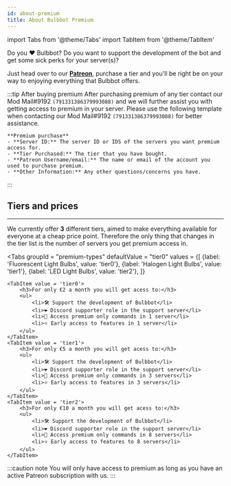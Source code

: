 ```yaml
---
id: about-premium
title: About Bulbbot Premium
---
```


import Tabs from '@theme/Tabs'
import TabItem from '@theme/TabItem'

Do you ❤️ Bulbbot? Do you want to support the development of the bot and get some sick perks for your server(s)?

Just head over to our [**Patreon**](https://www.patreon.com/bulbbot), purchase a tier and you'll be right be on your way to enjoying everything that Bulbbot offers.

:::tip After buying premium
After purchasing premium of any tier contact our Mod Mail#9192 `(791331386379993088)` and we will further assist you with getting access to premium in your server. Please use the following template when contacting our Mod Mail#9192 `(791331386379993088)` for better assistance. 

```
**Premium purchase**
- **Server ID:** The server ID or IDS of the servers you want premium access for.
- **Tier Purchased:** The tier that you have bought.
- **Patreon Username/email:** The name or email of the account you used to purchase premium.
- **Other Information:** Any other questions/concerns you have.
```
:::

## Tiers and prices
---
We currently offer **3** different tiers, aimed to make everything available for everyone at a cheap price point. Therefore the only thing that changes in the tier list is the number of servers you get premium access in.

<Tabs
groupId = "premium-types"
defaultValue = "tier0"
values = {[
        {label: 'Fluorescent Light Bulbs', value: 'tier0'},
        {label: 'Halogen Light Bulbs', value: 'tier1'},
        {label: 'LED Light Bulbs', value: 'tier2'},
    ]}
>
    <TabItem value = 'tier0'>
        <h3>For only €2 a month you will get acess to:</h3>
        <ul>
            <li>🛠️ Support the development of Bulbbot</li>
            <li>❤️ Discord supporter role in the support server</li>
            <li>👑 Access premium only commands in 1 server</li>
            <li>⭐ Early access to features in 1 server</li>
        </ul>
    </TabItem>
    <TabItem value = 'tier1'>
        <h3>For only €5 a month you will get acess to:</h3>
        <ul>
            <li>🛠️ Support the development of Bulbbot</li>
            <li>❤️ Discord supporter role in the support server</li>
            <li>👑 Access premium only commands in 3 servers</li>
            <li>⭐ Early access to features in 3 servers</li>
        </ul>
    </TabItem>
    <TabItem value = 'tier2'>
        <h3>For only €10 a month you will get acess to:</h3>
        <ul>
            <li>🛠️ Support the development of Bulbbot</li>
            <li>❤️ Discord supporter role in the support server</li>
            <li>👑 Access premium only commands in 8 servers</li>
            <li>⭐ Early access to features to 8 servers</li>
        </ul>
    </TabItem>
</Tabs>

:::caution note
You will only have access to premium as long as you have an active Patreon subscription with us.
:::
